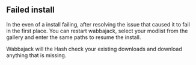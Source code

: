 ## Failed install

In the even of a install failing, after resolving the issue that caused it to fail in the first place. You can restart wabbajack, select your modlist from the gallery and enter the same paths to resume the install.

Wabbajack will the Hash check your existing downloads and download anything that is missing.
